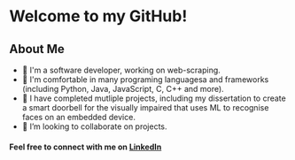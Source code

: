 <!--
**musa-q/musa-q** is a ✨ _special_ ✨ repository because its `README.md` (this file) appears on your GitHub profile.

Here are some ideas to get you started:

- 🔭 I’m currently working on ...
- 🌱 I’m currently learning ...
- 👯 I’m looking to collaborate on ...
- 🤔 I’m looking for help with ...
- 💬 Ask me about ...
- 📫 How to reach me: ...
- 😄 Pronouns: ...
- ⚡ Fun fact: ...
-->

# Welcome to my GitHub! 

## About Me 

- 💼 I'm a software developer, working on web-scraping.
- 🌱 I'm comfortable in many programing languagesa and frameworks (including Python, Java, JavaScript, C, C++ and more).
- 🔭 I have completed mutliple projects, including my dissertation to create a smart doorbell for the visually impaired that uses ML to recognise faces on an embedded device.
- 👯 I’m looking to collaborate on projects.

#### Feel free to connect with me on [LinkedIn](https://www.linkedin.com/in/musa-qureshi/)
